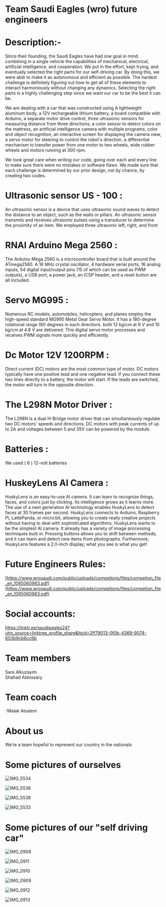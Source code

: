 # Team Saudi Eagles (wro) future engineers
# Description:-

Since their founding, the Saudi Eagles have had one goal in mind. combining in a single vehicle the capabilities of mechanical, electrical, artificial intelligence, and cooperation. We put in the effort, kept trying, and eventually selected the right parts for our self-driving car. By doing this, we were able to make it as autonomous and efficient as possible.
The hardest challenge is definitely figuring out how to get all of these elements to interact harmoniously without changing any dynamics. Selecting the right parts is a highly challenging step since we want our car to be the best it can be.

We are dealing with a car that was constructed using A lightweight aluminum body, a 12V rechargeable lithium battery, a board compatible with Arduino, a separate motor drive control, three ultrasonic sensors for measuring distance from three directions, a color sensor to detect colors on the mattress, an artificial intelligence camera with multiple programs, color and object recognition, an interactive screen for displaying the camera view, a servo motor for steering to control the robot's direction, a differential mechanism to transfer power from one motor to two wheels, wide rubber wheels and motors running at 300 rpm.

We took great care when writing our code, going over each and every line to make sure there were no mistakes or software flaws. We made sure that each challenge is determined by our prior design, not by chance, by creating two codes.

# Ultrasonic sensor US - 100 :

An ultrasonic sensor is a device that uses ultrasonic sound waves to detect the distance to an object, such as the walls or pillars. An ultrasonic sensor transmits and receives ultrasonic pulses using a transducer to determine the proximity of an item. We employed three ultrasonic left, right, and front

# RNAI Arduino Mega 2560 :

The Arduino Mega 2560 is a microcontroller board that is built around the ATmega2560. A 16 MHz crystal oscillator, 4 hardware serial ports, 16 analog inputs, 54 digital input/output pins (15 of which can be used as PWM outputs), a USB port, a power jack, an ICSP header, and a reset button are all included.

# Servo MG995 :

Numerous RC models, automobiles, helicopters, and planes employ the high-speed standard MG995 Metal Gear Servo Motor. It has a 180-degree rotational range (60 degrees in each direction). both 12 kg/cm at 6 V and 10 kg/cm at 4.8 V are delivered. This digital servo motor processes and receives PWM signals more quickly and efficiently.

# Dc Motor 12V 1200RPM :

Direct current (DC) motors are the most common type of motor. DC motors typically have one positive lead and one negative lead. If you connect these two lines directly to a battery, the motor will start. If the leads are switched, the motor will turn in the opposite direction.

# The L298N Motor Driver :

The L298N is a dual H-Bridge motor driver that can simultaneously regulate two DC motors' speeds and directions. DC motors with peak currents of up to 2A and voltages between 5 and 35V can be powered by the module.

# Batteries :

We used ( 6 ) 12-volt batteries

# HuskeyLens AI Camera :

HuskyLens is an easy-to-use AI camera. It can learn to recognize things, faces, and colors just by clicking. Its intelligence grows as it learns more. The use of a next generation AI technology enables HuskyLens to detect faces at 30 frames per second. HuskyLens connects to Arduino, Raspberry Pi, LattePanda, or micro:bit, allowing you to create really creative projects without having to deal with sophisticated algorithms. HuskyLens wants to be the simplest AI camera. It already has a variety of image processing techniques built in. Pressing buttons allows you to shift between methods, and it can learn and detect new items from photographs. Furthermore, HuskyLens features a 2.0-inch display; what you see is what you get! 

# Future Engineers Rules:

[https://www.wrosaudi.com/public/uploads/competions/files/competion_file_en_1095060983.pdf](https://www.wrosaudi.com/public/uploads/competions/files/competion_file_en_1095060983.pdf)

# Social accounts:

[https://linktr.ee/saudieagles24?utm_source=linktree_profile_share&ltsid=2ff79013-0f0b-4369-9074-603b9cb6cc6b
](https://linktr.ee/saudieagles24?utm_source=linktree_profile_share&ltsid=2ff79013-0f0b-4369-9074-603b9cb6cc6b)

# Team members
Sara Alkuzayim
<br/>Shahad Aldossary

# Team coach 
-Malak Alsalem

# About us 

We’re a team hopeful to represent our country in the nationals 

# Some pictures of ourselves 

![IMG_5534](https://github.com/user-attachments/assets/03bd5298-b4e3-4aea-8ba3-af36e3ff6a46)

![IMG_5536](https://github.com/user-attachments/assets/81250dc6-7007-4113-9333-1fbc87ab9743)

![IMG_5538](https://github.com/user-attachments/assets/471f3f66-24fe-447b-88ad-c10545c48f8c)

![IMG_5533](https://github.com/user-attachments/assets/8a808d3e-81d1-423e-b818-9e01767801c7)

# Some pictures of our "self driving car"

![IMG_0908](https://github.com/user-attachments/assets/9e9a576c-5063-4c69-8d45-960075bc4eae)

![IMG_0911](https://github.com/user-attachments/assets/9c2f9641-1757-47ed-8de3-8ee0af2f321d)

![IMG_0910](https://github.com/user-attachments/assets/570c932b-c180-4091-92b4-75be224ea389)

![IMG_0909](https://github.com/user-attachments/assets/d71beb37-8b48-4dbe-88b0-ff35aeccefba)

![IMG_0912](https://github.com/user-attachments/assets/6f65b9e9-1153-4c15-9640-470cd27cd1b1)

![IMG_0913](https://github.com/user-attachments/assets/10672220-1d86-406b-a916-e2d6d07fa20a)

